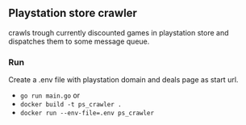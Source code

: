 ## Playstation store crawler
crawls trough currently discounted games in playstation store and dispatches them to some message queue.

### Run
Create a .env file with playstation domain and deals page as start url.

- `go run main.go`
or
- `docker build -t ps_crawler .`
- `docker run --env-file=.env ps_crawler`